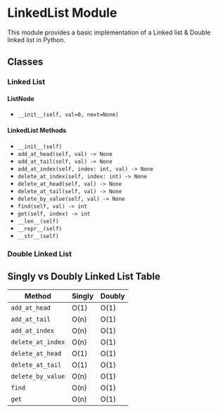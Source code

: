 # LinkedList Module

This module provides a basic implementation of a Linked list & Double linked list in Python.

## Classes

### Linked List
#### ListNode
- `__init__(self, val=0, next=None)`

#### LinkedList Methods
- `__init__(self)`
- `add_at_head(self, val) -> None`
- `add_at_tail(self, val) -> None`
- `add_at_index(self, index: int, val) -> None`
- `delete_at_index(self, index: int) -> None`
- `delete_at_head(self, val) -> None`
- `delete_at_tail(self, val) -> None`
- `delete_by_value(self, val) -> None`
- `find(self, val) -> int`
- `get(self, index) -> int`
- `__len__(self)`
- `__repr__(self)`
- `__str__(self)`

### Double Linked List


## Singly vs Doubly Linked List Table

| Method            | Singly | Doubly |
|-------------------|-----------------|--------|
| `add_at_head`     | O(1)            | O(1)   |
| `add_at_tail`     | O(n)            | O(1)   |
| `add_at_index`    | O(n)            | O(1)   |
| `delete_at_index` | O(n)            | O(1)   |
| `delete_at_head`  | O(1)            | O(1)   |
| `delete_at_tail`  | O(1)            | O(1)   |
| `delete_by_value` | O(n)            | O(1)   |
| `find`            | O(n)            | O(1)   |
| `get`             | O(n)            | O(1)   |


